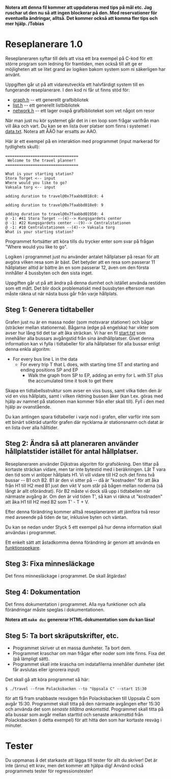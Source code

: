 **Notera att denna fil kommer att uppdateras med tips på mål etc.
Jag ruschar ut den nu så att ingen blockerar på den. 
Med reservationer för eventuella ändringar, alltså. Det kommer
också att komma fler tips och mer hjälp. /Tobias**


# Reseplanerare 1.0

Reseplaneraren syftar till dels att visa ett bra exempel på C-kod
för ett större program som ledning för framtiden, men också till
att ge er möjligheten att se litet grand av logiken bakom system
som ni säkerligen har använt.

Uppgiften går ut på att vidareutveckla ett halvfärdigt system till
en fungerande reseplanerare. I den kod ni får ut finns stöd för:

* [graph.h](graph.h) -- ett generellt grafbibliotek
* [list.h](list.h) -- ett generellt listbibliotek 
* [network.h](network.h) -- ett lager ovapå grafbiblioteket som vet något om resor

När man just nu kör systemet går det in i en loop som frågar
varifrån man vill åka och vart. Du kan se en lista över platser
som finns i systemet i [data.txt](data.txt). Notera att ÅÄÖ har
ersatts av AAO. 

Här är ett exempel på en interaktion med programmet (input
markerad för tydlighets skull):

```
================================
 Welcome to the travel planner!
================================

What is your starting station?
Stora Torget <-- input
Where would you like to go?
Vaksala torg <-- input

adding duration to travel@0x7faabbd018c0: 4

adding duration to travel@0x7faabbd018e0: 9

adding duration to travel@0x7faabbd01950: 4
@ -1: #41 Stora Torget --(4)--> Kungsgardets center
@ -1: #22 Kungsgardets center --(9)--> Centralstationen
@ -1: #10 Centralstationen --(4)--> Vaksala torg
What is your starting station?
```

Programmet fortsätter att köra tills du trycker enter
som svar på frågan "Where would you like to go".

Logiken i programmet just nu använder antalet hållplatser på resan
för att avgöra vilken resa som är bäst. Det betyder att en resa
som passerar 11 hållplatser alltid är bättre än en som passerar 12,
även om den första innhåller 4 bussbyten och den sista inget.

Uppgiften går ut på att ändra på denna dumhet och istället använda
restiden som ett mått. Det blir dock problematiskt med bussbyten
eftersom man måste räkna ut när nästa buss går från varje
hållplats.


## Steg 1: Generera tidtabeller

Grafen just nu är en massa noder (som motsvarar stationer) och
bågar (sträcker mellan stationerna). Bågarna (edge på engelska)
har vikter som avser hur lång tid det tar att åka sträckan. Vi har
en fil [start.txt](start.txt) som innehåller alla bussars
avgångstid från sina ändhållplatser. Givet denna information kan
vi fylla i tidtabeller för alla hållplatser för alla bussar enligt
denna enkla algoritm:

- For every bus line L in the data
   - For every trip T that L does, with starting time ST and
     starting and ending positions SP and EP
      * Walk the graph from SP to EP, adding an entry for L with
        ST plus the accumulated time it took to get there

Skapa en tidtabellsstruktur som avser en viss buss, samt vilka
tiden den är vid en viss hållplats, samt i vilken riktning bussen
åker (kan t.ex. göras med hjälp av namnet på stationen man kommer
från eller skall till). Fyll i den med hjälp av ovanstående.

Du kan antingen spara tidtabeller i varje nod i grafen, eller
varför inte som ett binärt sökträd utanför grafen där nycklarna är
stationsnamn och datat är en lista över alla hålltider.


## Steg 2: Ändra så att planeraren använder hållplatstider istället för antal hållplatser. 

Reseplaneraren använder Dijkstras algoritm för grafsökning. Den
tittar på kortaste sträckan vidare, men tar inte bytestid med i
beräkningen. Låt T vara den tid som vi anlöper hållplats H1. Vi
vill vidare till H2 och det finns två bussar -- B1 och B2. B1 är
den vi sitter på -- då är "kostnaden" för att åka från H1 till H2
med B1 just den vikt V som står på bågen mellan noderna (så långt
är allt oförändrat). För B2 måste vi dock slå upp i tidtabellen
när närmaste avgång är. Om den är vid tiden T', så kan vi räkna ut
"kostnaden" att åka H1 till H2 med B2 som T' - T + V.

Efter denna förändring kommer alltså reseplaneraren att jämföra
två resor med avseende på tiden de tar, inklusive byten och väntan.

Du kan se nedan under Styck 5 ett exempel på hur denna information
skall användas i programmet. 

Ett enkelt sätt att åstadkomma denna förändring är genom att
använda en [funktionspekare](http://c.learncodethehardway.org/book/ex18.html).


## Steg 3: Fixa minnesläckage

Det finns minnesläckage i programmet. De skall åtgärdas! 


## Steg 4: Dokumentation

Det finns dokumentation i programmet. Alla nya funktioner och alla
förändringar måste speglas i dokumentationen.

**Notera att `make doc` genererar HTML-dokumentation som du kan läsa!**

## Steg 5: Ta bort skräputskrifter, etc.

* Programmet skriver ut en massa dumheter. Ta bort dem. 
* Programmet kraschar om man frågar efter noder som inte finns. Fixa det (på lämpligt sätt). 
* Programmet skall inte krascha om indatafilerna innehåller dumheter (det får avslutas eller ignorera input)

Det skall gå att köra programmet så här: 

```
$ ./travel --from Polacksbacken --to "Uppsala C" --start 15:30 
```

för att få fram snabbaste resvägen från Polacksbacken till 
Uppsala C som avgår 15:30. Programmet skall titta på den 
närmaste avgången efter 15:30 och använda det som *senaste
tillåtna ankomsttid*. Programmet skall titta på alla bussar
som avgår mellan starttid och senaste ankomsttid från 
Polacksbacken (i detta exempel) för att hitta den som har
kortaste resväg i minuter. 


# Tester

Du uppmanas å det starkaste att lägga till tester för allt du
skriver! Det är inte (ännu) ett krav, men det kommer att hjälpa dig!
Använd också programmets tester för regressionstester! 
